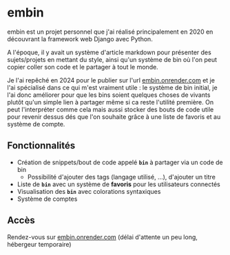 # embin

embin est un projet personnel que j'ai réalisé principalement en 2020 en découvrant la framework web Django avec Python.

A l'époque, il y avait un système d'article markdown pour présenter des sujets/projets en mettant du style, ainsi qu'un système de bin où l'on peut copier coller son code et le partager à tout le monde.

Je l'ai repêché en 2024 pour le publier sur l'url [embin.onrender.com](https://embin.onrender.com/) et je l'ai spécialisé dans ce qui m'est vraiment utile : le système de bin initial, je l'ai donc améliorer pour que les bins soient quelques choses de vivants plutôt qu'un simple lien à partager même si ca reste l'utilité première. On peut l'interpréter comme cela mais aussi stocker des bouts de code utile pour revenir dessus dés que l'on souhaite grâce à une liste de favoris et au système de compte.

## Fonctionnalités

- Création de snippets/bout de code appelé **`bin`** à partager via un code de bin
	- Possibilité d'ajouter des tags (langage utilisé, ...), d'ajouter un titre
- Liste de **`bin`** avec un système de **favoris** pour les utilisateurs connectés
- Visualisation des **`bin`** avec colorations syntaxiques
- Système de comptes

## Accès

Rendez-vous sur [embin.onrender.com](https://embin.onrender.com/) (délai d'attente un peu long, hébergeur temporaire)
